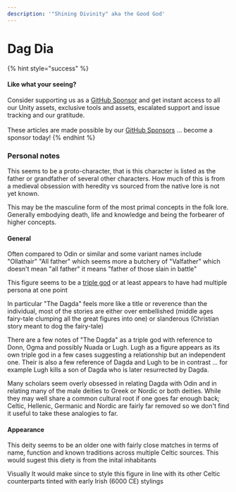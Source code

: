 ```yaml
---
description: '"Shining Divinity" aka the Good God'
---
```


# Dag Dia

{% hint style="success" %}
#### Like what your seeing?

Consider supporting us as a [GitHub Sponsor](../../../../../../where-to-buy/become-a-sponsor.md) and get instant access to all our Unity assets, exclusive tools and assets, escalated support and issue tracking and our gratitude.\
\
These articles are made possible by our [GitHub Sponsors](https://github.com/sponsors/heathen-engineering) ... become a sponsor today!
{% endhint %}

### Personal notes

This seems to be a proto-character, that is this character is listed as the father or grandfather of several other characters. How much of this is from a medieval obsession with heredity vs sourced from the native lore is not yet known.

This may be the masculine form of the most primal concepts in the folk lore. Generally embodying death, life and knowledge and being the forbearer of higher concepts.

#### General

Often compared to Odin or similar and some variant names include "Ollathair" "All father" which seems more a butchery of "Valfather" which doesn't mean "all father" it means "father of those slain in battle"

This figure seems to be a [triple god](../../../../research/disambiguation/triple-persona.md) or at least appears to have had multiple persona at one point

In particular "The Dagda" feels more like a title or reverence than the individual, most of the stories are either over embellished (middle ages fairy-tale clumping all the great figures into one) or slanderous (Christian story meant to dog the fairy-tale)

There are a few notes of "The Dagda" as a triple god with reference to Donn, Ogma and possibly Nuada or Lugh. Lugh as a figure appears as its own triple god in a few cases suggesting a relationship but an independent one. Their is also a few reference of Dagda and Lugh to be in contrast ... for example Lugh kills a son of Dagda who is later resurrected by Dagda.

Many scholars seem overly obsessed in relating Dagda with Odin and in relating many of the male deities to Greek or Nordic or both deities. While they may well share a common cultural root if one goes far enough back; Celtic, Hellenic, Germanic and Nordic are fairly far removed so we don't find it useful to take these analogies to far.

#### Appearance

This deity seems to be an older one with fairly close matches in terms of name, function and known traditions across multiple Celtic sources. This would sugest this diety is from the inital inhabitants

Visually It would make since to style this figure in line with its other Celtic counterparts tinted with early Irish (6000 CE) stylings
